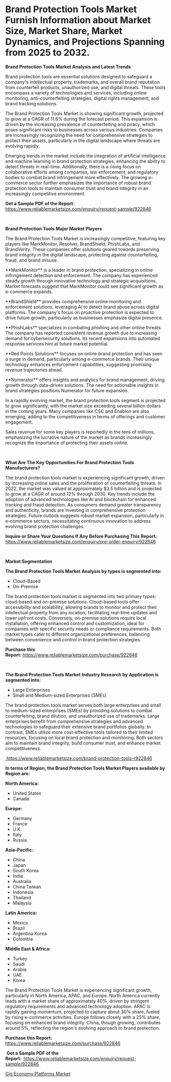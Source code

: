 <p><h1>Brand Protection Tools Market Furnish Information about Market Size, Market Share, Market Dynamics, and Projections Spanning from 2025 to 2032.</h1></p><p><strong>Brand Protection Tools Market Analysis and Latest Trends</strong></p>
<p><p>Brand protection tools are essential solutions designed to safeguard a company's intellectual property, trademarks, and overall brand reputation from counterfeit products, unauthorized use, and digital threats. These tools encompass a variety of technologies and services, including online monitoring, anti-counterfeiting strategies, digital rights management, and brand tracking solutions.</p><p>The Brand Protection Tools Market is showing significant growth, projected to grow at a CAGR of 11.6% during the forecast period. This expansion is driven by the increasing prevalence of counterfeiting and piracy, which poses significant risks to businesses across various industries. Companies are increasingly recognizing the need for comprehensive strategies to protect their assets, particularly in the digital landscape where threats are evolving rapidly.</p><p>Emerging trends in the market include the integration of artificial intelligence and machine learning in brand protection strategies, enhancing the ability to detect threats in real-time. Additionally, there is a rising focus on collaborative efforts among companies, law enforcement, and regulatory bodies to combat brand infringement more effectively. The growing e-commerce sector further emphasizes the importance of robust brand protection tools to maintain consumer trust and brand integrity in an increasingly competitive environment.</p></p>
<p><strong>Get a Sample PDF of the Report:&nbsp;</strong> <a href="https://www.reliablemarketsize.com/enquiry/request-sample/922846?utm_campaign=3176&utm_medium=2&utm_source=Github&utm_content=ia&utm_term=07032025&utm_id=brand-protection-tools">https://www.reliablemarketsize.com/enquiry/request-sample/922846</a></p>
<p>&nbsp;</p>
<p><strong>Brand Protection Tools Major Market Players</strong></p>
<p><p>The Brand Protection Tools Market is increasingly competitive, featuring key players like MarkMonitor, Resolver, BrandShield, PhishLabs, and BrandVerity. These companies offer solutions geared towards preserving brand integrity in the digital landscape, protecting against counterfeiting, fraud, and brand misuse.</p><p>**MarkMonitor** is a leader in brand protection, specializing in online infringement detection and enforcement. The company has experienced steady growth through innovative technology and strategic acquisitions. Market forecasts suggest that MarkMonitor could see significant growth as e-commerce expands.</p><p>**BrandShield** provides comprehensive online monitoring and enforcement solutions, leveraging AI to detect brand abuse across digital platforms. The company's focus on proactive protection is expected to drive future growth, particularly as businesses emphasize digital presence.</p><p>**PhishLabs** specializes in combating phishing and other online threats. The company has reported consistent revenue growth due to increasing demand for cybersecurity solutions. Its recent expansions into automated response services hint at future market potential.</p><p>**Red Points Solutions** focuses on online brand protection and has seen a surge in demand, particularly among e-commerce brands. Their unique technology enhances enforcement capabilities, suggesting promising revenue trajectories ahead.</p><p>**Numerator** offers insights and analytics for brand management, driving growth through data-driven solutions. The need for actionable insights in brand strategies positions Numerator for future expansion.</p><p>In a rapidly evolving market, the brand protection tools segment is projected to grow significantly, with the market size exceeding several billion dollars in the coming years. Many companies like CSC and Enablon are also emerging, adding to the competitiveness in terms of offerings and customer engagement.</p><p>Sales revenue for some key players is reportedly in the tens of millions, emphasizing the lucrative nature of the market as brands increasingly recognize the importance of protecting their assets online.</p></p>
<p>&nbsp;</p>
<p><strong>What Are The Key Opportunities For Brand Protection Tools Manufacturers?</strong></p>
<p><p>The brand protection tools market is experiencing significant growth, driven by increasing online sales and the proliferation of counterfeiting threats. In 2022, the market was valued at approximately $3.5 billion and is projected to grow at a CAGR of around 12% through 2030. Key trends include the adoption of advanced technologies like AI and blockchain for enhanced tracking and fraud detection. As consumers demand greater transparency and authenticity, brands are investing in comprehensive protection strategies. Future outlook suggests robust market expansion, particularly in e-commerce sectors, necessitating continuous innovation to address evolving brand protection challenges.</p></p>
<p><strong>Inquire or Share Your Questions If Any Before Purchasing This Report:</strong> <a href="https://www.reliablemarketsize.com/enquiry/pre-order-enquiry/922846?utm_campaign=3176&utm_medium=2&utm_source=Github&utm_content=ia&utm_term=07032025&utm_id=brand-protection-tools">https://www.reliablemarketsize.com/enquiry/pre-order-enquiry/922846</a></p>
<p>&nbsp;</p>
<p><strong>Market Segmentation</strong></p>
<p><strong>The Brand Protection Tools Market Analysis by types is segmented into:</strong></p>
<p><ul><li>Cloud-Based</li><li>On-Premise</li></ul></p>
<p><p>The brand protection tools market is segmented into two primary types: cloud-based and on-premise solutions. Cloud-based tools offer accessibility and scalability, allowing brands to monitor and protect their intellectual property from any location, facilitating real-time updates and lower upfront costs. Conversely, on-premise solutions require local installation, offering enhanced control and customization, ideal for companies with specific security needs or compliance requirements. Both market types cater to different organizational preferences, balancing between convenience and control in brand protection strategies.</p></p>
<p><strong>Purchase this Report:&nbsp;</strong><a href="https://www.reliablemarketsize.com/purchase/922846?utm_campaign=3176&utm_medium=2&utm_source=Github&utm_content=ia&utm_term=07032025&utm_id=brand-protection-tools">https://www.reliablemarketsize.com/purchase/922846</a></p>
<p>&nbsp;</p>
<p><strong>The Brand Protection Tools Market Industry Research by Application is segmented into:</strong></p>
<p><ul><li>Large Enterprises</li><li>Small and Medium-sized Enterprises (SMEs)</li></ul></p>
<p><p>The brand protection tools market serves both large enterprises and small to medium-sized enterprises (SMEs) by providing solutions to combat counterfeiting, brand dilution, and unauthorized use of trademarks. Large enterprises benefit from comprehensive strategies and advanced technologies to safeguard their extensive brand portfolios globally. In contrast, SMEs utilize more cost-effective tools tailored to their limited resources, focusing on local brand protection and monitoring. Both sectors aim to maintain brand integrity, build consumer trust, and enhance market competitiveness.</p></p>
<p><a href="https://www.reliablemarketsize.com/brand-protection-tools-r922846?utm_campaign=3176&utm_medium=2&utm_source=Github&utm_content=ia&utm_term=07032025&utm_id=brand-protection-tools">&nbsp;https://www.reliablemarketsize.com/brand-protection-tools-r922846</a></p>
<p><strong>In terms of Region, the Brand Protection Tools Market Players available by Region are:</strong></p>
<p>
    <p> <strong> North America: </strong>
        <ul>
            <li>United States</li>
            <li>Canada</li>
        </ul>
        </p> 
    <p> <strong> Europe: </strong>
        <ul>
            <li>Germany</li>
            <li>France</li>
            <li>U.K.</li>
            <li>Italy</li>
            <li>Russia</li>
        </ul>
        </p> 
    <p> <strong> Asia-Pacific: </strong>
        <ul>
            <li>China</li>
            <li>Japan</li>
            <li>South Korea</li>
            <li>India</li>
            <li>Australia</li>
            <li>China Taiwan</li>
            <li>Indonesia</li>
            <li>Thailand</li>
            <li>Malaysia</li>
        </ul>
        </p> 
    <p> <strong> Latin America: </strong>
        <ul>
            <li>Mexico</li>
            <li>Brazil</li>
            <li>Argentina Korea</li>
            <li>Colombia</li>
        </ul>
        </p> 
    <p> <strong> Middle East & Africa: </strong>
        <ul>
            <li>Turkey</li>
            <li>Saudi</li>
            <li>Arabia</li>
            <li>UAE</li>
            <li>Korea</li>
        </ul>
    </p>
    </p>
<p><p>The Brand Protection Tools Market is experiencing significant growth, particularly in North America, APAC, and Europe. North America currently leads with a market share of approximately 40%, driven by stringent regulatory requirements and advanced technology adoption. APAC is rapidly gaining momentum, projected to capture about 30% share, fueled by rising e-commerce activities. Europe follows closely with a 25% share, focusing on enhanced brand integrity. China, though growing, contributes around 5%, reflecting the region's evolving approach to brand protection.</p></p>
<p><strong>Purchase this Report: </strong><a href="https://www.reliablemarketsize.com/purchase/922846?utm_campaign=3176&utm_medium=2&utm_source=Github&utm_content=ia&utm_term=07032025&utm_id=brand-protection-tools">https://www.reliablemarketsize.com/purchase/922846</a></p>
<p>&nbsp;<strong>Get a Sample PDF of the Report:&nbsp;&nbsp;</strong><a href="https://www.reliablemarketsize.com/enquiry/request-sample/922846?utm_campaign=3176&utm_medium=2&utm_source=Github&utm_content=ia&utm_term=07032025&utm_id=brand-protection-tools">https://www.reliablemarketsize.com/enquiry/request-sample/922846</a></p>
<p><strong></strong></p>
<p><p><a href="https://github.com/daphnyvashdi/Market-Research-Report-List-1/blob/main/gig-economy-platforms-market.md?utm_campaign=3176&utm_medium=2&utm_source=Github&utm_content=ia&utm_term=07032025&utm_id=brand-protection-tools">Gig Economy Platforms Market</a></p></p>